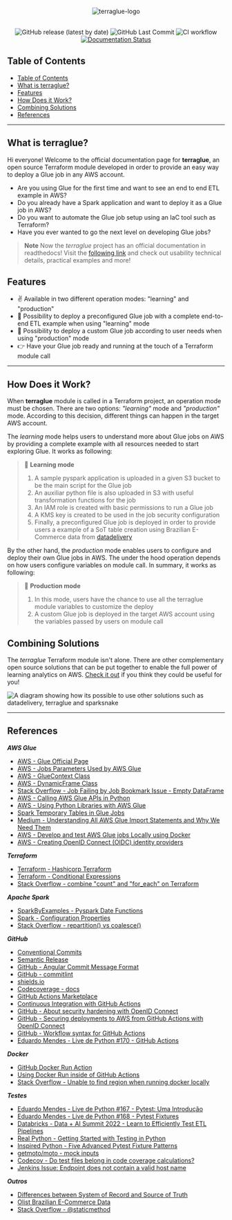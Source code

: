 <div align="center">
    <br><img src="https://github.com/ThiagoPanini/terraglue/blob/main/docs/assets/imgs/header-readme.png?raw=true" alt="terraglue-logo">
</div>

<div align="center">
  <br>
  
  ![GitHub release (latest by date)](https://img.shields.io/github/v/release/ThiagoPanini/terraglue?color=purple)
  ![GitHub Last Commit](https://img.shields.io/github/last-commit/ThiagoPanini/terraglue?color=purple)
  ![CI workflow](https://img.shields.io/github/actions/workflow/status/ThiagoPanini/terraglue/ci-main.yml?label=ci)
  [![Documentation Status](https://readthedocs.org/projects/terraglue/badge/?version=latest)](https://terraglue.readthedocs.io/pt/latest/?badge=latest)

</div>

## Table of Contents
- [Table of Contents](#table-of-contents)
- [What is terraglue?](#what-is-terraglue)
- [Features](#features)
- [How Does it Work?](#how-does-it-work)
- [Combining Solutions](#combining-solutions)
- [References](#references)

___

## What is terraglue?

Hi everyone! Welcome to the official documentation page for **terraglue**, an open source Terraform module developed in order to provide an easy way to deploy a Glue job in any AWS account.

- Are you using Glue for the first time and want to see an end to end ETL example in AWS?
- Do you already have a Spark application and want to deploy it as a Glue job in AWS?
- Do you want to automate the Glue job setup using an IaC tool such as Terraform?
- Have you ever wanted to go the next level on developing Glue jobs?

> **Note**
>  Now the *terraglue* project has an official documentation in readthedocs! Visit the [following link](https://terraglue.readthedocs.io/en/latest/) and check out usability technical details, practical examples and more!


## Features

- ✌️ Available in two different operation modes: "learning" and "production"
- 🤖 Possibility to deploy a preconfigured Glue job with a complete end-to-end ETL example when using "learning" mode
- 🚀 Possibility to deploy a custom Glue job according to user needs when using "production" mode
- 👉 Have your Glue job ready and running at the touch of a Terraform module call

___

## How Does it Work?

When **terraglue** module is called in a Terraform project, an operation mode must be chosen. There are two options: *"learning"* mode and *"production"* mode. According to this decision, different things can happen in the target AWS account.

The *learning* mode helps users to understand more about Glue jobs on AWS by providing a complete example with all resources needed to start exploring Glue. It works as following:

> 🤖 **Learning mode**
>
> 1. A sample pyspark application is uploaded in a given S3 bucket to be the main script for the Glue job
> 2. An auxiliar python file is also uploaded in S3 with useful transformation functions for the job
> 3. An IAM role is created with basic permissions to run a Glue job
> 4. A KMS key is created to be used in the job security configuration
> 5. Finally, a preconfigured Glue job is deployed in order to provide users a example of a SoT table creation using Brazilian E-Commerce data from [datadelivery](https://datadelivery.readthedocs.io/en/latest/)

By the other hand, the *production* mode enables users to configure and deploy their own Glue jobs in AWS. The under the hood operation depends on how users configure variables on module call. In summary, it works as following:

> 🚀 **Production mode**
>
> 1. In this mode, users have the chance to use all the terraglue module variables to customize the deploy
> 2. A custom Glue job is deployed in the target AWS account using the variables passed by users on module call

## Combining Solutions

The *terraglue* Terraform module isn't alone. There are other complementary open source solutions that can be put together to enable the full power of learning analytics on AWS. [Check it out](https://github.com/ThiagoPanini) if you think they could be useful for you!

![A diagram showing how its possible to use other solutions such as datadelivery, terraglue and sparksnake](https://github.com/ThiagoPanini/datadelivery/blob/main/docs/assets/imgs/products-overview-v2.png?raw=true)

___

## References

**_AWS Glue_**
- [AWS - Glue Official Page](https://aws.amazon.com/glue/)
- [AWS - Jobs Parameters Used by AWS Glue](https://docs.aws.amazon.com/glue/latest/dg/aws-glue-programming-etl-glue-arguments.html)
- [AWS - GlueContext Class](https://docs.aws.amazon.com/glue/latest/dg/aws-glue-api-crawler-pyspark-extensions-glue-context.html#aws-glue-api-crawler-pyspark-extensions-glue-context-create_dynamic_frame_from_catalog)
- [AWS - DynamicFrame Class](https://docs.aws.amazon.com/glue/latest/dg/aws-glue-api-crawler-pyspark-extensions-dynamic-frame.html)
- [Stack Overflow - Job Failing by Job Bookmark Issue - Empty DataFrame](https://stackoverflow.com/questions/50992655/etl-job-failing-with-pyspark-sql-utils-analysisexception-in-aws-glue)
- [AWS - Calling AWS Glue APIs in Python](https://docs.aws.amazon.com/glue/latest/dg/aws-glue-programming-python-calling.html)
- [AWS - Using Python Libraries with AWS Glue](https://docs.aws.amazon.com/glue/latest/dg/aws-glue-programming-python-libraries.html#aws-glue-programming-python-libraries-zipping)
- [Spark Temporary Tables in Glue Jobs](https://stackoverflow.com/questions/53718221/aws-glue-data-catalog-temporary-tables-and-apache-spark-createorreplacetempview)
- [Medium - Understanding All AWS Glue Import Statements and Why We Need Them](https://aws.plainenglish.io/understanding-all-aws-glue-import-statements-and-why-we-need-them-59279c402224)
- [AWS - Develop and test AWS Glue jobs Locally using Docker](https://aws.amazon.com/blogs/big-data/develop-and-test-aws-glue-version-3-0-jobs-locally-using-a-docker-container/)
- [AWS - Creating OpenID Connect (OIDC) identity providers](https://docs.aws.amazon.com/IAM/latest/UserGuide/id_roles_providers_create_oidc.html)

**_Terraform_**
- [Terraform - Hashicorp Terraform](https://www.terraform.io/)
- [Terraform - Conditional Expressions](https://developer.hashicorp.com/terraform/language/expressions/conditionals)
- [Stack Overflow - combine "count" and "for_each" on Terraform](https://stackoverflow.com/questions/68911814/combine-count-and-for-each-is-not-possible)

**_Apache Spark_**
- [SparkByExamples - Pyspark Date Functions](https://sparkbyexamples.com/pyspark/pyspark-sql-date-and-timestamp-functions/)
- [Spark - Configuration Properties](https://spark.apache.org/docs/latest/configuration.html)
- [Stack Overflow - repartition() vs coalesce()](https://stackoverflow.com/questions/31610971/spark-repartition-vs-coalesce)
  
**_GitHub_**
- [Conventional Commits](https://www.conventionalcommits.org/en/v1.0.0/#summary)
- [Semantic Release](https://semver.org/)
- [GitHub - Angular Commit Message Format](https://github.com/angular/angular/blob/main/CONTRIBUTING.md#-commit-message-format)
- [GitHub - commitlint](https://github.com/conventional-changelog/commitlint)
- [shields.io](https://shields.io/)
- [Codecoverage - docs](https://docs.codecov.com/docs)
- [GitHub Actions Marketplace](https://github.com/marketplace?type=actions)
- [Continuous Integration with GitHub Actions](https://endjin.com/blog/2022/09/continuous-integration-with-github-actions)
- [GitHub - About security hardening with OpenID Connect](https://docs.github.com/en/actions/deployment/security-hardening-your-deployments/about-security-hardening-with-openid-connect)
- [GitHub - Securing deployments to AWS from GitHub Actions with OpenID Connect](https://www.eliasbrange.dev/posts/secure-aws-deploys-from-github-actions-with-oidc/#:~:text=To%20be%20able%20to%20authenticate,Provider%20type%2C%20select%20OpenID%20Connect.)
- [GitHub - Workflow syntax for GitHub Actions](https://docs.github.com/en/actions/using-workflows/workflow-syntax-for-github-actions)
- [Eduardo Mendes - Live de Python #170 - GitHub Actions](https://www.youtube.com/watch?v=L1f6N6NcgPw&t=3043s&ab_channel=EduardoMendes)

**_Docker_**
- [GitHub Docker Run Action](https://github.com/marketplace/actions/docker-run-action)
- [Using Docker Run inside of GitHub Actions](https://aschmelyun.com/blog/using-docker-run-inside-of-github-actions/)
- [Stack Overflow - Unable to find region when running docker locally](https://stackoverflow.com/questions/62546743/running-aws-glue-jobs-in-docker-container-outputs-com-amazonaws-sdkclientexcep)

**_Testes_**
- [Eduardo Mendes - Live de Python #167 - Pytest: Uma Introdução](https://www.youtube.com/watch?v=MjQCvJmc31A&)
- [Eduardo Mendes - Live de Python #168 - Pytest Fixtures](https://www.youtube.com/watch?v=sidi9Z_IkLU&t)
- [Databricks - Data + AI Summit 2022 - Learn to Efficiently Test ETL Pipelines](https://www.youtube.com/watch?v=uzVewG8M6r0&t=1127s)
- [Real Python - Getting Started with Testing in Python](https://realpython.com/python-testing/)
- [Inspired Python - Five Advanced Pytest Fixture Patterns](https://www.inspiredpython.com/article/five-advanced-pytest-fixture-patterns)
- [getmoto/moto - mock inputs](https://github.com/getmoto/moto/blob/master/tests/test_glue/fixtures/datacatalog.py)
- [Codecov - Do test files belong in code coverage calculations?](https://about.codecov.io/blog/should-i-include-test-files-in-code-coverage-calculations/)
- [Jenkins Issue: Endpoint does not contain a valid host name](https://issues.jenkins.io/browse/JENKINS-63177)

**_Outros_**
- [Differences between System of Record and Source of Truth](https://www.linkedin.com/pulse/difference-between-system-record-source-truth-santosh-kudva/)
- [Olist Brazilian E-Commerce Data](https://www.kaggle.com/datasets/olistbr/brazilian-ecommerce)
- [Stack Overflow - @staticmethod](https://stackoverflow.com/questions/6843549/are-there-any-benefits-from-using-a-staticmethod)

